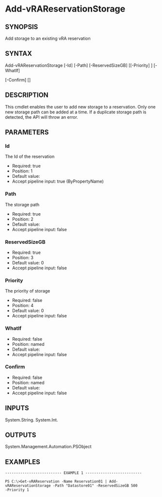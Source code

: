# Add-vRAReservationStorage

## SYNOPSIS
    
Add storage to an existing vRA reservation

## SYNTAX
 Add-vRAReservationStorage [-Id] <String> [-Path] <String> [-ReservedSizeGB] <Int32> [[-Priority] <Int32>] [-WhatIf]  [-Confirm] [<CommonParameters>]    

## DESCRIPTION

This cmdlet enables the user to add new storage to a reservation. Only one new storage path can be added at a time.
If a duplicate storage path is detected, the API will throw an error.

## PARAMETERS


### Id

The Id of the reservation

* Required: true
* Position: 1
* Default value: 
* Accept pipeline input: true (ByPropertyName)

### Path

The storage path

* Required: true
* Position: 2
* Default value: 
* Accept pipeline input: false

### ReservedSizeGB


* Required: true
* Position: 3
* Default value: 0
* Accept pipeline input: false

### Priority

The priority of storage

* Required: false
* Position: 4
* Default value: 0
* Accept pipeline input: false

### WhatIf


* Required: false
* Position: named
* Default value: 
* Accept pipeline input: false

### Confirm


* Required: false
* Position: named
* Default value: 
* Accept pipeline input: false

## INPUTS

System.String.
System.Int.

## OUTPUTS

System.Management.Automation.PSObject

## EXAMPLES
```
-------------------------- EXAMPLE 1 --------------------------

PS C:\>Get-vRAReservation -Name Reservation01 | Add-vRAReservationStorage -Path "Datastore01" -ReservedSizeGB 500 
-Priority 1
```

